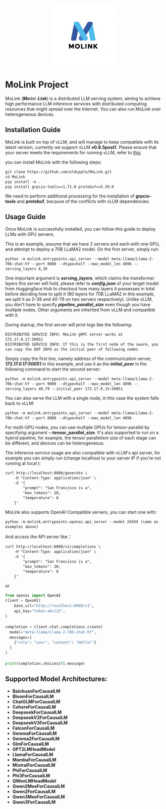 <div align="center">
    <img src="resources/images/original.png" width="200" height="200">
</div>

# MoLink Project

MoLink (***Mo***del-***Link***) is a distributed LLM serving system, aiming to achieve high performance LLM inference services with distributed computing resources that might spread over the Internet. You can also run MoLink over heterogeneous devices. 

## Installation Guide

MoLink is built on top of vLLM, and will manage to keep compatible with its latest version, currently we support vLLM **v0.8.5post1**. Please ensure that your server meets the requirements for running vLLM, refer to [this](https://docs.vllm.ai/en/latest/).

you can install MoLink with the following steps:

```shell
git clone https://github.com/oldcpple/MoLink.git
cd MoLink
pip install -e .
pip install grpcio-tools==1.71.0 protobuf==5.29.0
```

We need to perform additional processing for the installation of **grpcio-tools** and **protobuf**, because of the conflicts with vLLM dependencies.

## Usage Guide

Once MoLink is successfully installed, you can follow this guide to deploy LLMs with GPU servers.

This is an example, assume that we have 2 servers and each with one GPU, and attempt to deploy a 70B LLaMA2 model. On the first server, simply run:

```shell
python -m molink.entrypoints.api_server --model meta-llama/Llama-2-70b-chat-hf --port 8080 --dtype=half --max_model_len 4096 --serving_layers 0,39
```

One important argument is ***serving_layers***, which claims the transformer layers this server will hold, please refer to ***config.json***  of your target model from Huggingface Hub to checkout how many layers it possesses in total before deciding how to split it (80 layers for 70B LLaMA2 in this example, we split it as 0-39 and 40-79 on two servers respectively). Unlike vLLM, you don't have to specify ***pipeline_parallel_size*** even though you have multiple nodes. Other arguments are inherited from vLLM and compatible with it.

During startup, the first server will print logs like the following:

```shell
DISTRIBUTED SERVICE INFO: MoLink gRPC server works at 172.17.0.17:50051
DISTRIBUTED SERVICE INFO: If this is the first node of the swarm, you can copy the DHT INFO as the initial peer of following nodes
```

Simply copy the first line, namely address of the communication server,  ***172.17.0.17:50051*** in this example, and use it as the ***initial_peer*** in the following command to start the second server:

```shell
python -m molink.entrypoints.api_server --model meta-llama/Llama-2-70b-chat-hf --port 9090 --dtype=half --max_model_len 4096 --serving_layers 40,79 --initial_peer 172.17.0.15:50051
```

You can also serve the LLM with a single node, in this case the system falls back to vLLM:

```shell
python -m molink.entrypoints.api_server --model meta-llama/Llama-2-70b-chat-hf --port 8080 --dtype=half --max_model_len 4096
```

For multi-GPU nodes, you can use multiple GPUs for tensor-parallel by specifying argument **--tensor_parallel_size**. It's also supported to run on a hybrid pipeline, for example, the tensor parallelism size of each stage can be different, and devices can be heterogeneous.

The inference service usage are also compatible with vLLM's api server, for example you can simply run (change localhost to your server IP if you're not running at local ):

```shell
curl http://localhost:8080/generate \
    -H "Content-Type: application/json" \
    -d '{
        "prompt": "San Francisco is a",
        "max_tokens": 20,
        "temperature": 0
    }'
```

MoLink also supports OpenAI-Compatible servers,  you can start one with:

```shell
python -m molink.entrypoints.openai.api_server --model XXXXX (same as examples above)
```

And access the API server like：

```
curl http://localhost:8080/v1/completions \
    -H "Content-Type: application/json" \
    -d '{
        "prompt": "San Francisco is a",
        "max_tokens": 20,
        "temperature": 0
    }'
```

or

```python
from openai import OpenAI
client = OpenAI(
    base_url="http://localhost:8080/v1",
    api_key="token-abc123",
)

completion = client.chat.completions.create(
  model="meta-llama/Llama-2-70b-chat-hf",
  messages=[
    {"role": "user", "content": "Hello!"}
  ]
)

print(completion.choices[0].message)
```



## Supported Model Architectures:

- **BaichuanForCausalLM**
- **BloomForCausalLM**
- **ChatGLMForCausalLM**
- **CohereForCausalLM**
- **DeepseekForCausalLM**
- **DeepseekV2ForCausalLM**
- **DeepseekV3ForCausalLM**
- **FalconForCausalLM**
- **GemmaForCausalLM**
- **Gemma2ForCausalLM**
- **GlmForCausalLM**
- **GPT2LMHeadModel**
- **LlamaForCausalLM**
- **MambaForCausalLM**
- **MixtralForCausalLM**
- **PhiForCausalLM**
- **Phi3ForCausalLM**
- **QWenLMHeadModel**
- **Qwen2MoeForCausalLM**
- **Qwen2ForCausalLM**
- **Qwen3MoeForCausalLM**
- **Qwen3ForCausalLM**
